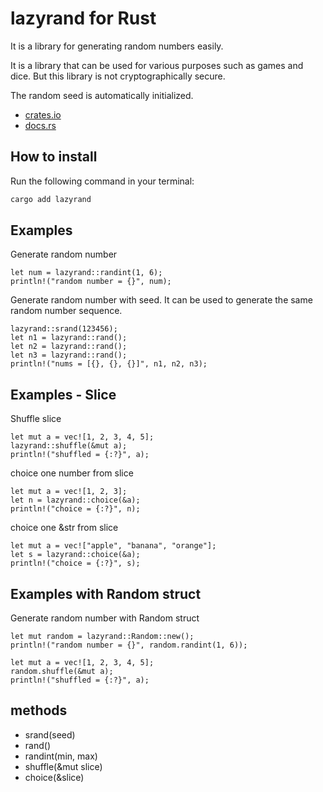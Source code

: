 # lazyrand for Rust

It is a library for generating random numbers easily.

It is a library that can be used for various purposes such as games and dice.
But this library is not cryptographically secure.

The random seed is automatically initialized.

- [crates.io](https://crates.io/crates/lazyrand)
- [docs.rs](https://docs.rs/lazyrand)

## How to install

Run the following command in your terminal:

```install.sh
cargo add lazyrand
```

## Examples

Generate random number

```
let num = lazyrand::randint(1, 6);
println!("random number = {}", num);
```

Generate random number with seed.
It can be used to generate the same random number sequence.

```
lazyrand::srand(123456);
let n1 = lazyrand::rand();
let n2 = lazyrand::rand();
let n3 = lazyrand::rand();
println!("nums = [{}, {}, {}]", n1, n2, n3);
```

## Examples - Slice

Shuffle slice

```
let mut a = vec![1, 2, 3, 4, 5];
lazyrand::shuffle(&mut a);
println!("shuffled = {:?}", a);
```

choice one number from slice

```
let mut a = vec![1, 2, 3];
let n = lazyrand::choice(&a);
println!("choice = {:?}", n);
```

choice one &str from slice

```
let mut a = vec!["apple", "banana", "orange"];
let s = lazyrand::choice(&a);
println!("choice = {:?}", s);
```

## Examples with Random struct

Generate random number with Random struct

```
let mut random = lazyrand::Random::new();
println!("random number = {}", random.randint(1, 6));

let mut a = vec![1, 2, 3, 4, 5];
random.shuffle(&mut a);
println!("shuffled = {:?}", a);
```

## methods

- srand(seed)
- rand()
- randint(min, max)
- shuffle(&mut slice)
- choice(&slice)


